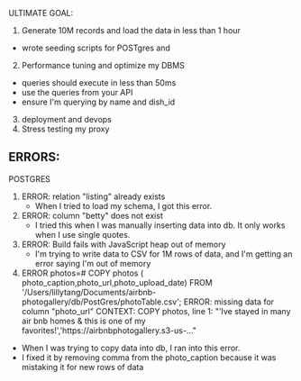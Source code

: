 ULTIMATE GOAL:

1. Generate 10M records and load the data in less than 1 hour

- wrote seeding scripts for POSTgres and

2. Performance tuning and optimize my DBMS

- queries should execute in less than 50ms
- use the queries from your API
- ensure I'm querying by name and dish_id

3. deployment and devops
4. Stress testing my proxy

## ERRORS:

POSTGRES

1. ERROR: relation "listing" already exists
   - When I tried to load my schema, I got this error.
2. ERROR: column "betty" does not exist
   - I tried this when I was manually inserting data into db. It only works when I use single quotes.
3. ERROR: Build fails with JavaScript heap out of memory
   - I'm trying to write data to CSV for 1M rows of data, and I'm getting an error saying I'm out of memory
4. ERROR photos=# COPY photos ( photo_caption,photo_url,photo_upload_date) FROM '/Users/lillytang/Documents/airbnb-photogallery/db/PostGres/photoTable.csv';
   ERROR: missing data for column "photo_url"
   CONTEXT: COPY photos, line 1: "'Ive stayed in many air bnb homes & this is one of my favorites!','https://airbnbphotogallery.s3-us-..."

- When I was trying to copy data into db, I ran into this error.
- I fixed it by removing comma from the photo_caption because it was mistaking it for new rows of data
